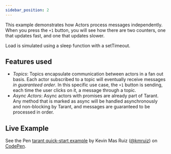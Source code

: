 ```yaml
---
sidebar_position: 2
---
```


This example demonstrates how Actors process messages independently. When you press the `+1` button, you will see how
there are two counters, one that updates fast, and one that updates slower.

Load is simulated using a sleep function with a setTimeout.

## Features used

* *Topics*: Topics encapsulate communication between actors in a fan out basis. Each actor subscribed to a topic will
eventually receive messages *in guaranteed order*. In this specific use case, the `+1` button is sending, each time
the user clicks on it, a message through a topic.
* *Async Actors*: Async actors with promises are already part of Tarant. Any method that is marked as async will be
handled asynchronously and non-blocking by Tarant, and messages are guaranteed to be processed in order.

## Live Example

<p data-height="606" data-theme-id="0" data-slug-hash="GPvGEX" data-default-tab="js,result" data-user="kmruiz" data-pen-title="tarant quick-start example" class="codepen">See the Pen <a href="https://codepen.io/kmruiz/pen/GPvGEX/">tarant quick-start example</a> by Kevin Mas Ruiz (<a href="https://codepen.io/kmruiz">@kmruiz</a>) on <a href="https://codepen.io">CodePen</a>.</p>
<script async src="https://static.codepen.io/assets/embed/ei.js"></script>